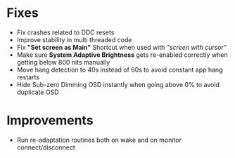 # Fixes

- Fix crashes related to DDC resets
- Improve stability in multi threaded code
- Fix **"Set screen as Main"** Shortcut when used with *"screen with cursor"*
- Make sure **System Adaptive Brightness** gets re-enabled correctly when getting below 800 nits manually
- Move hang detection to 40s instead of 60s to avoid constant app hang restarts
- Hide Sub-zero Dimming OSD instantly when going above 0% to avoid duplicate OSD

# Improvements

- Run re-adaptation routines both on wake and on monitor connect/disconnect

